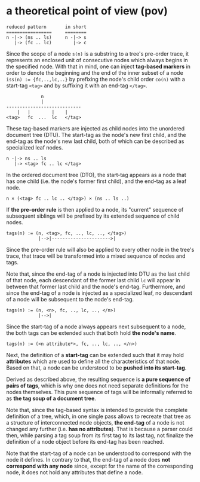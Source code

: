 
<!-- ======================================================================= -->
# a theoretical point of view (pov)

```
reduced pattern       in short
=================     ========
n -|-> (ns .. ls)     n -|-> s
   |-> (fc .. lc)        |-> c
```

Since the scope of a node `s(n)` is a substring to a tree's pre-order trace,
it represents an enclosed unit of consecutive nodes which always begins in
the specified node. With that in mind, one can inject **tag-based markers**
in order to denote the beginning and the end of the inner subset of a node
`iss(n) := {fc,..,lc,..}` by prefixing the node's child order `co(n)` with
a start-tag `<tag>` and by suffixing it with an end-tag `</tag>`.

```
             n
             |
----------------------------
    |   |        |    |
<tag>   fc  ...  lc   </tag>
```

These tag-based markers are injected as child nodes into the unordered document
tree (DTU). The start-tag as the node's new first child, and the end-tag as the
node's new last child, both of which can be described as specialized leaf nodes.

```
n -|-> ns .. ls
   |-> <tag> fc .. lc </tag>
```

In the ordered document tree (DTO), the start-tag appears as a node that has
one child (i.e. the node's former first child), and the end-tag as a leaf node.

```
n × (<tag> fc .. lc .. </tag>) × (ns .. ls ..)
```

If **the pre-order rule** is then applied to a node, its "current" sequence of
subsequent siblings will be prefixed by its extended sequence of child nodes.

```
tags(n) := (n, <tag>, fc, .., lc, .., </tag>)
            |-->|---------------------->|
```

Since the pre-order rule will also be applied to every other node in the tree's
trace, that trace will be transformed into a mixed sequence of nodes and tags.

Note that, since the end-tag of a node is injected into DTU as the last child
of that node, each descendant of the former last child `lc` will appear in
between that former last child and the node's end-tag. Furthermore, and since
the end-tag of a node is injected as a specialized leaf, no descendant of a
node will be subsequent to the node's end-tag.

```
tags(n) := (n, <n>, fc, .., lc, .., </n>)
            |-->|
```

Since the start-tag of a node always appears next subsequent to a node, the
both tags can be extended such that both hold **the node's name**.

```
tags(n) := (<n attribute*>, fc, .., lc, .., </n>)
```

Next, the definition of a **start-tag** can be extended such that it may hold
**attributes** which are used to define all the characteristics of that node.
Based on that, a node can be understood to be **pushed into its start-tag**.

Derived as described above, the resulting sequence is **a pure sequence of**
**pairs of tags**, which is why one does not need separate definitions for
the nodes themselves. This pure sequence of tags will be informally referred
to as **the tag soup of a document tree**.

Note that, since the tag-based syntax is intended to provide the complete
definition of a tree, which, in one single pass allows to recreate that tree
as a structure of interconnected node objects, **the end-tag** of a node is
not changed any further (i.e. **has no attributes**). That is because a parser
could then, while parsing a tag soup from its first tag to its last tag, not
finalize the definition of a node object before its end-tag has been reached.

Note that the start-tag of a node can be understood to correspond with
the node it defines. In contrary to that, the end-tag of a node does
**not correspond with any node** since, except for the name of the
corresponding node, it does not hold any attributes that define a node.
